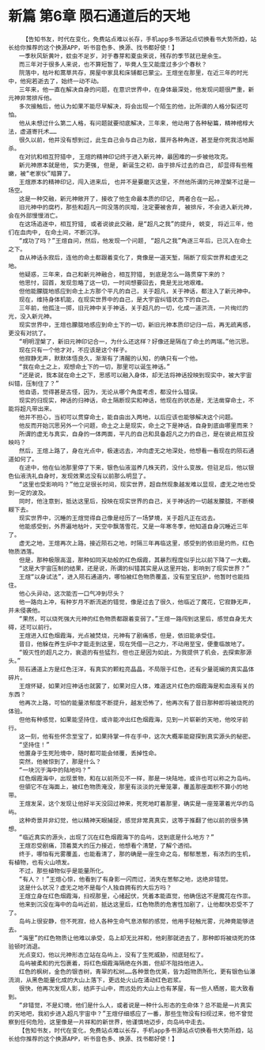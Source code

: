# 新篇 第6章 陨石通道后的天地
        【告知书友，时代在变化，免费站点难以长存，手机app多书源站点切换看书大势所趋，站长给你推荐的这个换源APP，听书音色多、换源、找书都好使！】
       一季秋风斩黄叶，蚊虫不足岁，对于春芽和夏虫来说，残存的季节就已是余生。
       而三年对于很多人来说，也不算短暂了，毕竟人生又能度过多少个春秋？
       院落中，枯叶和蒿草共存，房屋中家具和床铺都已蒙尘。王煊坐在那里，在近三年的时光中，他宛若逝去了，始终一动不动。
       三年来，他一直在解决自身的问题，在意识世界中，在身体最深处，他发现问题很严重，新元神非常排斥他。
       多次接触后，他认为如果不能尽早解决，将会出现一个陌生的他，比所谓的人格分裂还可怕。
       他从未想过什么第二人格，有问题就要彻底解决，三年来，他动用了各种秘篇，精神棺椁大法，虚道寄托术……
       很久以前，他并没有想到过，此生自己会与自己为敌，展开各种角逐，甚至是你死我活地厮杀。
       在对抗和相互狩猎中, 王煊的精神印记终于进入新元神，最困难的一步被他攻克。
       新元神原本就是他, 实力更强, 但是, 新诞生之初，由于排斥过去的自己, 却显得有些稚嫩，被“老家伙”暗算了。
       王煊原本的精神印记，闯入进来后, 也并不是要磨灭这里，不然他所谓的元神涅槃不过是一场空。
       这是一种交融，新元神敞开了，接收了他生命最本质的印记, 两者合在一起。。
       旧元神中的腐朽，那些和超凡一同没落的灰暗，注定要被舍弃, 被排斥，不会进入新元神，会在外部慢慢消亡。
       在这场追逐中，相互狩猎, 或者说彼此交融，是“超凡之我”的提升, 蜕变, 将近三年，他们在血肉中, 在命土间，不断沉浮。
       “成功了吗？”王煊自问，然后，他发现一个问题, “超凡之我”角逐三年后，已沉入在命土之下。
       自从神话永寂后，连他的命土都跟着变化了，竟像是一道天堑，隔断了现实世界和虚无之地。
       他疑惑，三年来，自己和新元神融合，相互狩猎, 到底是怎么一路贯穿下来的？
       他思忖，回首，发现忽略了这一切，一时间想要回去，竟是无比地艰难。
       但他能朦胧地感应到命土上方那个平凡的自己，关于超凡，关于神话，都注入了新元神中。
       现在，维持身体机能，在现实世界中的自己，是大宇宙纠错状态下的自己。
       三年前，他孤注一掷，旧元神中关于神话，关于超凡的一切，化成一道洪流，一片绚烂的光，没入新元神。
       现实世界中，王煊也朦胧地感应到命土下的一切，新旧元神本质印记归一后，再无疏离感，更没有对抗了。
       “明明涅槃了，新旧元神印记合一，为什么还这样？好像还是隔在了命土的两端。”他沉思。
       现在只有一个他才对，不应该是这个样子。
       他寂静无声，默默体悟良久，渐渐有了清醒的认知，的确只有一个他。
       “我在命土之上，观想命土下的一切，那里可以诞生神话。”
       “还是说，我本就在命土之下，思感可以融入身体，却无法将神话投映到现实中，被大宇宙纠错，压制住了？”
       他自语，觉得甚是古怪，因为，无论从哪个角度考虑，都没什么错误。
       现实的归现实，神话的归神话，命土隔断现实和神话，他现在的状态是，无法凿穿命土，不能将超凡带出来。
       他并不担心，当初可以贯穿命土，能自由出入两地，以后应该也能够解决这个问题。
       他反而开始沉思另外一个问题，命土之上是现实，命土之下是神话，自身到底由哪里而来？
       所谓的虚无与真实，自身的一体两面，平凡的自己和具备超凡之力的自己，是在彼此相互投映吗？
       然后，王煊上路了，身在光点中，极速远去，冲向虚无之地深处，他想看一看现在的陨石通道如何了。
       在途中，他在仙池那里停了下来，银色仙液滋养几株天药，没什么变故。但驻足后，他以银色仙液洗礼自身时，发现效果远没有以前那么明显了。
       “这里也受影响吗？”他立足很长时间，现实世界，超自然现象越发难以显现，虚无之地也受到一定的波及。
       同时，他注意到，抵达这里后，投映在现实世界的自己，关于神话的一切越发朦胧，不断模糊下去。
       现实世界中，沉睡的王煊觉得自己像是经历了一场梦境，关于超凡正在远去。
       他能感受到，外界遍地枯叶，天空中飘落雪花，又是一年寒冬季，他知道自身沉睡近三年了。
       虚无之地，王煊再次上路，接近陨石之地，时隔三年再临这里，感受到的依旧是灼热，红色物质洒落。
       但是，那种极限高温，那种如同天劫般的红色烟霞，其暴烈程度似乎比以前下降了一大截。
       “这是大宇宙压制的结果，还是说，所谓的纠错其实是从这里开始，影响到了现实世界？”
       王煊“以身试法”，进入陨石通道内，哪怕被红色物质覆盖，没有至宝庇护，他暂时也能挡住。
       他心头异动，这次能否一口气冲到尽头？
       他一路向上冲，有种岁月不断流逝的错觉，像是过去了很久，他临近了魔花，它寂静无声，并未侵袭他。
       “果然，可以烧死强大元神的红色物质都跟着变弱了。”王煊一路闯到这里后，感觉自身无大碍，还可以前行。
       王煊进入红色烟霞海，光点被焚烧，元神有了剧痛感，但是，依旧能承受住。
       昔日，他躲在养生炉中才能走到这里，现在凭借一己之力，不动用至宝，便重临故地了。
       “毁灭性的超凡之力，衰退的有些猛烈，但也正是因为如此，为我提供了机会，去探索那源头。”
       陨石通道上方是红色汪洋，有真实的颗粒亮晶晶，不局限于红色，还有少量斑斓的真实晶体碎片。
       王煊怀疑，如果对应神话也就罢了，如果对应人体，难道这片红色的烟霞海是和血液有关的东西？
       他再次上路，可怕的能量浓郁度不断提升，越发恐怖了，他再次有了昔日那种即将被烧死的体验。
       但他有种感觉，如果能坚持住，或许能冲出红色烟霞海，见到一片崭新的天地，他咬牙前行。
       这一刻，他有些怀念至宝了，如果持掌一件在手中，这次大概率能窥探到真实源头的秘密。
       “坚持住！”
       他置身于生死险境中，随时都可能会倾覆，丢掉性命。
       突然，他被惊到了，那是什么？
       “一块沉于海中的陆地吗？”
       红色烟霞海中，出现景物，和在以前所见不一样，那是一块陆地，或许也可以称之为岛屿。
       但領它不在海面上，被红色物质淹没，那里有淡淡的光晕笼罩，覆盖那座面积不算小的地带。
       王煊发呆，这个发现让他好半天没回过神来，死死地盯着那里，确实是一座笼罩着光华的岛屿。
       这种奇景并非幻觉，他以精神天眼捕捉，感觉非常真真实，这等于推翻了他以前的很多猜想。
       “临近真实的源头，出现了沉在红色烟霞海下的岛屿，这到底是什么地方？”
       王煊忍受剧痛，顶着莫大的压力接近，他想看个清楚，了解个透彻。
       终于，哪怕有光雾覆盖，也能看清了，那的确是一座生命之岛，郁郁葱葱，有浓烈的生机，有植物，也有火山喷发。
       不过，那些植物似乎是能量所化。
       “有人？！”王煊心惊，他看到了有身影一闪而过，消失在葱郁之地，这绝非错觉。
       这是什么状况？虚无之地不是每个人独自拥有的大后方吗？
       王煊立身在红色烟霞海，扫视那里，心绪起伏，凭着本能直觉，他确信这不是魔花在作祟。
       他来到沉没在海中的岛屿近前，抵达这里后，红色物质的危害性加剧了，让他都快忍受不了了。
       岛屿上很安静，但不死寂，给人各种生命气息浓郁的感觉，他用手轻触光雾，元神竟能够进去。
       “海里”的红色物质让他难以承受，岛上却无比祥和，他刹那就进去了，那种即将被烧死的体验顿时消退。
       光点变幻，他以元神形态立站在岛屿上，没有了生死威胁，彻底轻松了。
       岛屿被柔和的光包裹着，将红色烟霞海隔绝在外面，但却不阻挡他进入。
       红色的枫树，金色的银杏树，青翠的松树……各种景色优美，皆为超物质所化，更有银色仙瀑流淌，从黑色能量化成的大山上落下，更远处火山在涌动红色岩浆。
       很快，他再次发现人影，结庐于山中，而远处的大山上也有茅屋，有一些人栖居，能大致看到。
       “非错觉，不是幻境，他们是什么人，或者说是一种什么形态的生命体？总不能是一片真实的天地吧，我初步进入超凡宇宙中？”王煊仔细感应了一番，那些生物没有扫视过来，他不曾觉察到任何危险，这里像是一片祥和的新世界，他谨慎地迈步，向岛屿中走去。
       【告知书友，时代在变化，免费站点难以长存，手机app多书源站点切换看书大势所趋，站长给你推荐的这个换源APP，听书音色多、换源、找书都好使！】